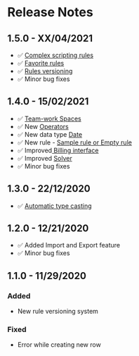 # Release Notes

## 1.5.0 - XX/04/2021

* ✅ [Complex scripting rules](tutorials/code-editor.md)
* ✅ [Favorite rules](other/favorite-rules.md)
* ✅ [Rules versioning](versioning.md)
* ✅ Minor bug fixes

## 1.4.0 - 15/02/2021

* ✅ [Team-work Spaces](team-work/spaces.md)
* ✅ New [Operators](decision-tables/operators/)
* ✅ New data type [Date](decision-tables/operators/date-operators.md)
* ✅ New rule - [Sample rule or Empty rule](decision-tables/manage-decision-tables.md)
* ✅ Improved[ Billing interface](billing/change-billing-information.md)
* ✅ Improved [Solver](api/rest-api.md)
* ✅ Minor bug fixes

## 1.3.0 - 22/12/2020

* ✅ [Automatic type casting](decision-tables/data-types.md)

## 1.2.0 - 12/21/2020

* ✅ Added Import and Export feature
* ✅ Minor bug fixes

## 1.1.0 - 11/29/2020

### Added

* New rule versioning system

### Fixed

* Error while creating new row





